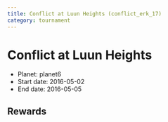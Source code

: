 ```yaml
---
title: Conflict at Luun Heights (conflict_erk_17)
category: tournament
---
```

# Conflict at Luun Heights

  * Planet: planet6
  * Start date: 2016-05-02
  * End date: 2016-05-05

## Rewards

